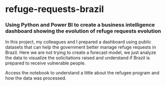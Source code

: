 # refuge-requests-brazil
### Using Python and Power BI to create a business intelligence dashboard showing the evolution of refuge requests evolution

In this project, my colleagues and I prepared a dashboard using public datasets that can help the government better manage refuge requests in Brazil. Here we are not trying to create a forecast model, we just analyze the data to visualize the solicitations raised and understand if Brazil is prepared to receive vulnerable people.

Access the notebook to understand a little about the refugee program and how the data was processed.
